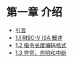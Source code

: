 # 第一章 介绍
- [引言](inctroduction.md)
- [1.1 RISC-V ISA 概述](overview.md)
- [1.2 指令长度编码格式](instr-leng-encoding.md)
- [1.3 异常，自陷和中断](exceptions.md)
